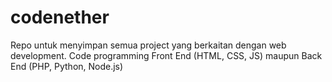 # codenether
Repo untuk menyimpan semua project yang berkaitan dengan web development.
Code programming Front End (HTML, CSS, JS) maupun Back End (PHP, Python, Node.js)
